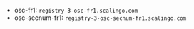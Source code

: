 * osc-fr1: `registry-3-osc-fr1.scalingo.com`
* osc-secnum-fr1: `registry-3-osc-secnum-fr1.scalingo.com`
